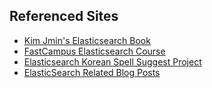 ## Referenced Sites

- [Kim Jmin's Elasticsearch Book](https://esbook.kimjmin.net/)
- [FastCampus Elasticsearch Course](https://fastcampus.co.kr/pages/29573)
- [Elasticsearch Korean Spell Suggest Project](https://github.com/nobaksan/Elasticsearch-Korean-Spell-Suggest)
- [ElasticSearch Related Blog Posts](https://oyoungsun.tistory.com/category/ElasticSearch)